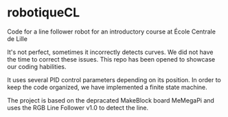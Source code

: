 # robotiqueCL
Code for a line follower robot for an introductory course at École Centrale de Lille

It's not perfect, sometimes it incorrectly detects curves. We did not have the time to correct these issues. This repo has been opened to showcase our coding habilities.

It uses several PID control parameters depending on its position. In order to keep the code organized, we have implemented a finite state machine.

The project is based on the depracated MakeBlock board MeMegaPi and uses the RGB Line Follower v1.0 to detect the line.
